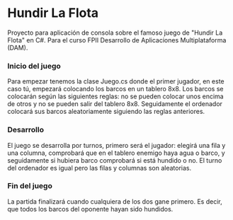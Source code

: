# Hundir La Flota
Proyecto para aplicación de consola sobre el famoso juego de "Hundir La Flota" en C#. Para el curso FPII Desarrollo de Aplicaciones Multiplataforma (DAM).

### Inicio del juego
Para empezar tenemos la clase Juego.cs donde el primer jugador, en este caso tú, empezará colocando los barcos en un tablero 8x8. Los barcos se colocarán según las siguientes reglas: no se pueden colocar unos encima de otros y no se pueden salir del tablero 8x8.
Seguidamente el ordenador colocará sus barcos aleatoriamente siguiendo las reglas anteriores.

### Desarrollo
El juego se desarrolla por turnos, primero será el jugador: elegirá una fila y una columna, comprobará que en el tablero enemigo haya agua o barco, y seguidamente si hubiera barco comprobará si está hundido o no.
El turno del ordenador es igual pero las filas y columnas son aleatorias.

### Fin del juego
La partida finalizará cuando cualquiera de los dos gane primero. Es decir, que todos los barcos del oponente hayan sido hundidos.
